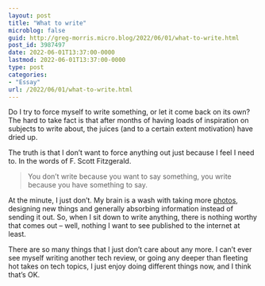 ```yaml
---
layout: post
title: "What to write"
microblog: false
guid: http://greg-morris.micro.blog/2022/06/01/what-to-write.html
post_id: 3987497
date: 2022-06-01T13:37:00-0000
lastmod: 2022-06-01T13:37:00-0000
type: post
categories:
- "Essay"
url: /2022/06/01/what-to-write.html
---
```

Do I try to force myself to write something, or let it come back on its own? The hard to take fact is that after months of having loads of inspiration on subjects to write about, the juices (and to a certain extent motivation) have dried up.

The truth is that I don’t want to force anything out just because I feel I need to. In the words of F. Scott Fitzgerald.

> You don’t write because you want to say something, you write because you have something to say.

At the minute, I just don’t. My brain is a wash with taking more [photos](https://gregmorris.co.uk/photos/), designing new things and generally absorbing information instead of sending it out. So, when I sit down to write anything, there is nothing worthy that comes out – well, nothing I want to see published to the internet at least.

There are so many things that I just don’t care about any more. I can’t ever see myself writing another tech review, or going any deeper than fleeting hot takes on tech topics, I just enjoy doing different things now, and I think that’s OK. 
